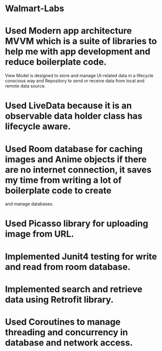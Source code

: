 # Walmart-Labs
#	Used Modern app architecture MVVM which is a suite of libraries to help me with app development and reduce boilerplate code.
View Model is designed to store and manage UI-related data in a lifecycle conscious way and Repository to send or receive data from local and remote data source.
#	Used LiveData because it is an observable data holder class has lifecycle aware.
#	Used Room database for caching images and Anime objects if there are no internet connection, it saves my time from writing a lot of boilerplate code to create 
and manage databases.
#	Used Picasso library for uploading image from URL.
#	Implemented Junit4 testing for write and read from room database.
#	Implemented search and retrieve data using Retrofit library.
#	Used Coroutines to manage threading and concurrency in database and network access.

